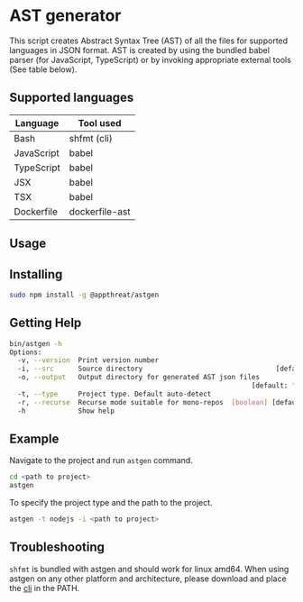 # AST generator

This script creates Abstract Syntax Tree (AST) of all the files for supported languages in JSON format. AST is created by using the bundled babel parser (for JavaScript, TypeScript) or by invoking appropriate external tools (See table below).

## Supported languages

| Language   | Tool used      |
| ---------- | -------------- |
| Bash       | shfmt (cli)    |
| JavaScript | babel          |
| TypeScript | babel          |
| JSX        | babel          |
| TSX        | babel          |
| Dockerfile | dockerfile-ast |

## Usage

## Installing

```bash
sudo npm install -g @appthreat/astgen
```

## Getting Help

```bash
bin/astgen -h
Options:
  -v, --version  Print version number                                  [boolean]
  -i, --src      Source directory                                 [default: "."]
  -o, --output   Output directory for generated AST json files
                                                            [default: "ast_out"]
  -t, --type     Project type. Default auto-detect
  -r, --recurse  Recurse mode suitable for mono-repos  [boolean] [default: true]
  -h             Show help                                             [boolean]
```

## Example

Navigate to the project and run `astgen` command.

```bash
cd <path to project>
astgen
```

To specify the project type and the path to the project.

```bash
astgen -t nodejs -i <path to project>
```

## Troubleshooting

`shfmt` is bundled with astgen and should work for linux amd64. When using astgen on any other platform and architecture, please download and place the [cli](https://github.com/mvdan/sh/releases) in the PATH.
